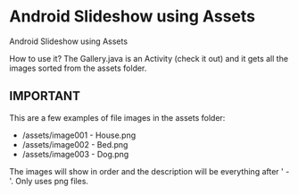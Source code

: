# Android Slideshow using Assets

Android Slideshow using Assets

How to use it? The Gallery.java is an Activity (check it out) and it gets all the images sorted from the assets folder.

## IMPORTANT

This are a few examples of file images in the assets folder:

- /assets/image001 - House.png
- /assets/image002 - Bed.png
- /assets/image003 - Dog.png

The images will show in order and the description will be everything after ' - '. Only uses png files.
